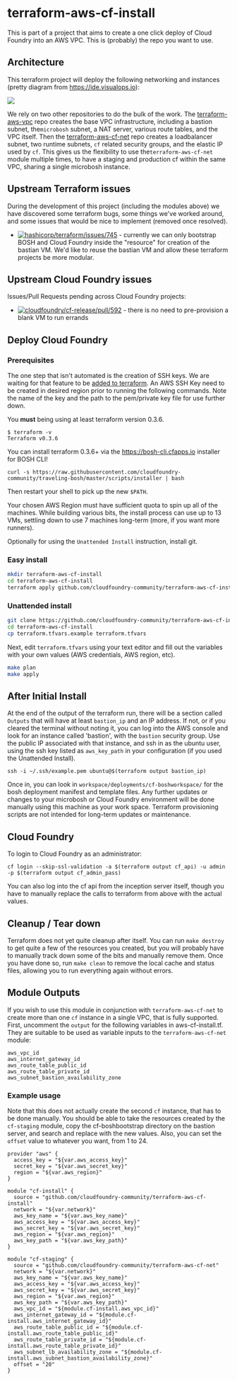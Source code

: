 terraform-aws-cf-install
========================

This is part of a project that aims to create a one click deploy of Cloud Foundry into an AWS VPC. This is (probably) the repo you want to use.

Architecture
------------

This terraform project will deploy the following networking and instances (pretty diagram from https://ide.visualops.io):

![](http://cl.ly/image/232j3o2A1X2o/cf-tiny-deployment.png)

We rely on two other repositories to do the bulk of the work. The [terraform-aws-vpc](https://github.com/cloudfoundry-community/terraform-aws-vpc) repo creates the base VPC infrastructure, including a bastion subnet, the`microbosh` subnet, a NAT server, various route tables, and the VPC itself. Then the [terraform-aws-cf-net](https://github.com/cloudfoundry-community/terraform-aws-cf-net) repo creates a loadbalancer subnet, two runtime subnets, `cf` related security groups, and the elastic IP used by `cf`. This gives us the flexibility to use the`terraform-aws-cf-net` module multiple times, to have a staging and production cf within the same VPC, sharing a single microbosh instance.

Upstream Terraform issues
-------------------------

During the development of this project (including the modules above) we have discovered some terraform bugs, some things we've worked around, and some issues that would be nice to implement (removed once resolved).

-	[![hashicorp/terraform/issues/745](https://github-shields.com/github/hashicorp/terraform/issues/745.svg)](https://github-shields.com/github/hashicorp/terraform/issues/745) - currently we can only bootstrap BOSH and Cloud Foundry inside the "resource" for creation of the bastian VM. We'd like to reuse the bastian VM and allow these terraform projects be more modular.

Upstream Cloud Foundry issues
-----------------------------

Issues/Pull Requests pending across Cloud Foundry projects:

-	[![cloudfoundry/cf-release/pull/592](https://github-shields.com/github/cloudfoundry/cf-release/pull/592.svg)](https://github-shields.com/github/cloudfoundry/cf-release/pull/592) - there is no need to pre-provision a blank VM to run errands

Deploy Cloud Foundry
--------------------

### Prerequisites

The one step that isn't automated is the creation of SSH keys. We are waiting for that feature to be [added to terraform](https://github.com/hashicorp/terraform/issues/28). An AWS SSH Key need to be created in desired region prior to running the following commands. Note the name of the key and the path to the pem/private key file for use further down.

You **must** being using at least terraform version 0.3.6.

```
$ terraform -v
Terraform v0.3.6
```

You can install terraform 0.3.6+ via the https://bosh-cli.cfapps.io installer for BOSH CLI!

```
curl -s https://raw.githubusercontent.com/cloudfoundry-community/traveling-bosh/master/scripts/installer | bash
```

Then restart your shell to pick up the new `$PATH`.

Your chosen AWS Region must have sufficient quota to spin up all of the machines. While building various bits, the install process can use up to 13 VMs, settling down to use 7 machines long-term (more, if you want more runners).

Optionally for using the `Unattended Install` instruction, install git.

### Easy install

```bash
mkdir terraform-aws-cf-install
cd terraform-aws-cf-install
terraform apply github.com/cloudfoundry-community/terraform-aws-cf-install
```

### Unattended install

```bash
git clone https://github.com/cloudfoundry-community/terraform-aws-cf-install
cd terraform-aws-cf-install
cp terraform.tfvars.example terraform.tfvars
```

Next, edit `terraform.tfvars` using your text editor and fill out the variables with your own values (AWS credentials, AWS region, etc).

```bash
make plan
make apply
```

After Initial Install
---------------------

At the end of the output of the terraform run, there will be a section called `Outputs` that will have at least `bastion_ip` and an IP address. If not, or if you cleared the terminal without noting it, you can log into the AWS console and look for an instance called 'bastion', with the `bastion` security group. Use the public IP associated with that instance, and ssh in as the ubuntu user, using the ssh key listed as `aws_key_path` in your configuration (if you used the Unattended Install).

```
ssh -i ~/.ssh/example.pem ubuntu@$(terraform output bastion_ip)
```

Once in, you can look in `workspace/deployments/cf-boshworkspace/` for the bosh deployment manifest and template files. Any further updates or changes to your microbosh or Cloud Foundry environment will be done manually using this machine as your work space. Terraform provisioning scripts are not intended for long-term updates or maintenance.

Cloud Foundry
-------------

To login to Cloud Foundry as an administrator:

```
cf login --skip-ssl-validation -a $(terraform output cf_api) -u admin -p $(terraform output cf_admin_pass)
```

You can also log into the cf api from the inception server itself, though you have to manually replace the calls to terraform from above with the actual values.

Cleanup / Tear down
-------------------

Terraform does not yet quite cleanup after itself. You can run `make destroy` to get quite a few of the resources you created, but you will probably have to manually track down some of the bits and manually remove them. Once you have done so, run `make clean` to remove the local cache and status files, allowing you to run everything again without errors.

Module Outputs
--------------

If you wish to use this module in conjunction with `terraform-aws-cf-net` to create more than one `cf` instance in a single VPC, that is fully supported. First, uncomment the `output` for the following variables in aws-cf-install.tf. They are suitable to be used as variable inputs to the `terraform-aws-cf-net` module:

```
aws_vpc_id
aws_internet_gateway_id
aws_route_table_public_id
aws_route_table_private_id
aws_subnet_bastion_availability_zone
```

### Example usage

Note that this does not actually create the second `cf` instance, that has to be done manually. You should be able to take the resources created by the `cf-staging` module, copy the cf-boshbootstrap directory on the bastion server, and search and replace with the new values. Also, you can set the `offset` value to whatever you want, from 1 to 24.

```
provider "aws" {
  access_key = "${var.aws_access_key}"
  secret_key = "${var.aws_secret_key}"
  region = "${var.aws_region}"
}

module "cf-install" {
  source = "github.com/cloudfoundry-community/terraform-aws-cf-install"
  network = "${var.network}"
  aws_key_name = "${var.aws_key_name}"
  aws_access_key = "${var.aws_access_key}"
  aws_secret_key = "${var.aws_secret_key}"
  aws_region = "${var.aws_region}"
  aws_key_path = "${var.aws_key_path}"
}

module "cf-staging" {
  source = "github.com/cloudfoundry-community/terraform-aws-cf-net"
  network = "${var.network}"
  aws_key_name = "${var.aws_key_name}"
  aws_access_key = "${var.aws_access_key}"
  aws_secret_key = "${var.aws_secret_key}"
  aws_region = "${var.aws_region}"
  aws_key_path = "${var.aws_key_path}"
  aws_vpc_id = "${module.cf-install.aws_vpc_id}"
  aws_internet_gateway_id = "${module.cf-install.aws_internet_gateway_id}"
  aws_route_table_public_id = "${module.cf-install.aws_route_table_public_id}"
  aws_route_table_private_id = "${module.cf-install.aws_route_table_private_id}"
  aws_subnet_lb_availability_zone = "${module.cf-install.aws_subnet_bastion_availability_zone}"
  offset = "20"
}
```
